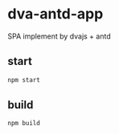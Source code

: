 # dva-antd-app
SPA implement by dvajs + antd

## start
```sh
npm start
```
## build
```sh
npm build
```
